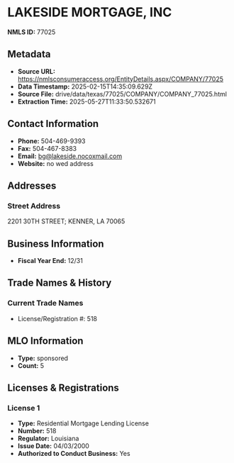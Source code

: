 # LAKESIDE MORTGAGE, INC

**NMLS ID:** 77025

## Metadata
- **Source URL:** https://nmlsconsumeraccess.org/EntityDetails.aspx/COMPANY/77025
- **Data Timestamp:** 2025-02-15T14:35:09.629Z
- **Source File:** drive/data/texas/77025/COMPANY/COMPANY_77025.html
- **Extraction Time:** 2025-05-27T11:33:50.532671

## Contact Information
- **Phone:** 504-469-9393
- **Fax:** 504-467-8383
- **Email:** bg@lakeside.nocoxmail.com
- **Website:** no wed address

## Addresses
### Street Address
2201 30TH STREET; KENNER, LA 70065

## Business Information
- **Fiscal Year End:** 12/31

## Trade Names & History
### Current Trade Names
- License/Registration #: 518

## MLO Information
- **Type:** sponsored
- **Count:** 5

## Licenses & Registrations

### License 1
- **Type:** Residential Mortgage Lending License
- **Number:** 518
- **Regulator:** Louisiana
- **Issue Date:** 04/03/2000
- **Authorized to Conduct Business:** Yes
